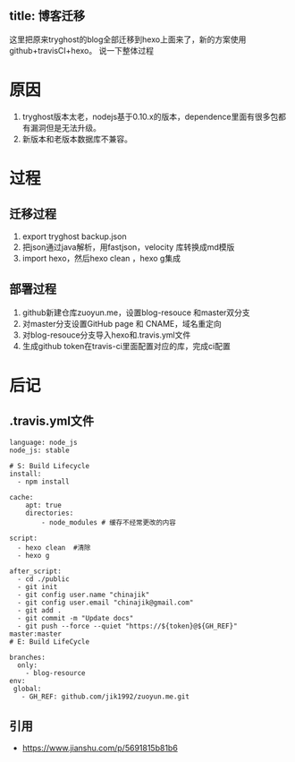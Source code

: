 ## title: 博客迁移

这里把原来tryghost的blog全部迁移到hexo上面来了，新的方案使用github+travisCI+hexo。
说一下整体过程

# 原因

1. tryghost版本太老，nodejs基于0.10.x的版本，dependence里面有很多包都有漏洞但是无法升级。
2. 新版本和老版本数据库不兼容。

# 过程

## 迁移过程

1. export tryghost backup.json
2. 把json通过java解析，用fastjson，velocity 库转换成md模版
3. import hexo，然后hexo clean ，hexo g集成

## 部署过程

1. github新建仓库zuoyun.me，设置blog-resouce 和master双分支
2. 对master分支设置GitHub page 和 CNAME，域名重定向
3. 对blog-resouce分支导入hexo和.travis.yml文件
4. 生成github token在travis-ci里面配置对应的库，完成ci配置

# 后记

## .travis.yml文件

```
language: node_js
node_js: stable

# S: Build Lifecycle
install:
  - npm install

cache:
    apt: true
    directories:
        - node_modules # 缓存不经常更改的内容

script:
  - hexo clean  #清除
  - hexo g

after_script:
  - cd ./public
  - git init
  - git config user.name "chinajik"
  - git config user.email "chinajik@gmail.com"
  - git add .
  - git commit -m "Update docs"
  - git push --force --quiet "https://${token}@${GH_REF}" master:master
# E: Build LifeCycle

branches:
  only:
    - blog-resource
env:
 global:
   - GH_REF: github.com/jik1992/zuoyun.me.git
```

## 引用

- https://www.jianshu.com/p/5691815b81b6